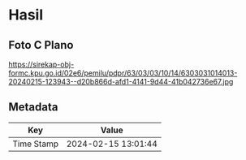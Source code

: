 # Hasil

## Foto C Plano

https://sirekap-obj-formc.kpu.go.id/02e6/pemilu/pdpr/63/03/03/10/14/6303031014013-20240215-123943--d20b866d-afd1-4141-9d44-41b042736e67.jpg


## Metadata

| Key        | Value               |
| ---------- | ------------------- |
| Time Stamp | 2024-02-15 13:01:44 |



